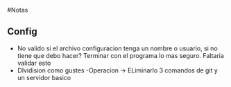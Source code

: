#Notas

## Config
- No valido si el archivo configuracion tenga un nombre o usuario, si no tiene que debo hacer? Terminar con el programa lo mas seguro. Faltaria validar esto
- DIvidision como gustes
-Operacion -> ELiminarlo
3 comandos de git y un servidor basico